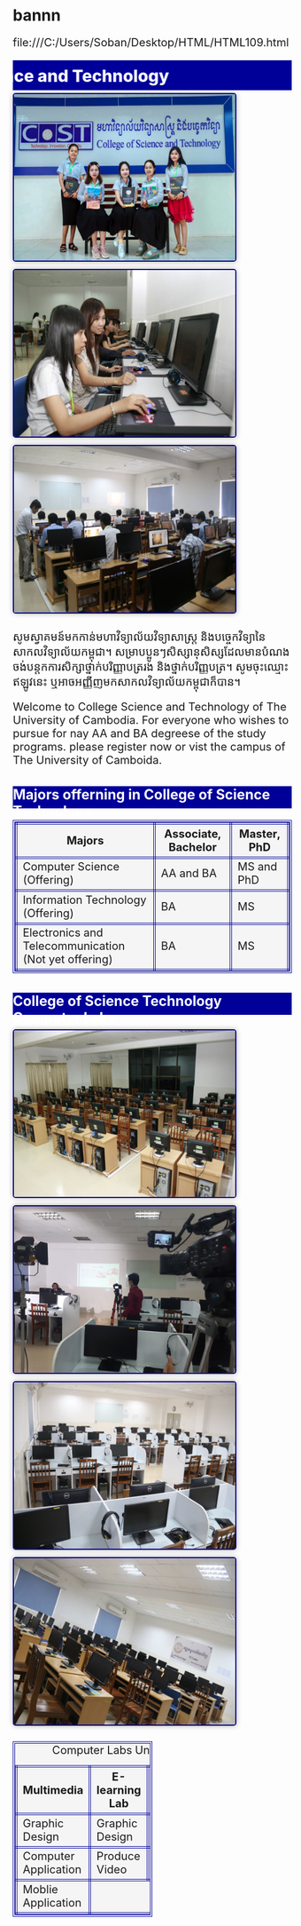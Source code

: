 # bannn
file:///C:/Users/Soban/Desktop/HTML/HTML109.html
<!DOCTYPE html>
<html>
<head>
<title>College Science and Technology</title>
<link rel="icon" type="x-icon" href="icon.jpg">
</head>
<head>
  <meta charset="x-icon.jpg" />
  <meta name="viewport" content="width=device-width, initial-scale=1.0" />
  <title>College Science and Technology</title>
  <link rel="icon" type="x-icon" href="icon.jpg" />
  <style>
  marquee{
   font-size:30px;font-weight:800;color: white;background-color:rgb(0,0,153);display:flex;align-items:Center;overflow:hidden; 
  }
  marquee img{
   margin-left: 10px;vertical-align:middle;max-height:40px;
  }
  marquee span{
   display:inline-block;vertical-align:middle;
  }
  h2{
   background-color:rgb(0,0,153);height: 40px;color: white;font-size:25px;vertical-align:middle;
  }
  table,
  th,
  td{
   border: 4px double rgb(0,0,153);border-collapse:collapse;background-color:whitesmoke;font-size:20px;
  }
  th,
  td,{
   padding:10px;
  }
  table#t01{
   width: 100%
   color:black;
  }
  img{
   margin:5px auto;border:2px solid rgb(0,0,153);border-radius:5px;box-shadow:0 0 10px rgba(0,0,0,0.3);max-width:100%/*Ensure images in the body are responsive*/height:auto;
  }
  table02 table{
   width:100%;
  }
  table02 caption{
   font-size:large;margin-top:5px;margin-bottom:5px;
  }
 @media only screen and (max-width:768px){
 h2{
  font-size:20px;
  }
 img{
  width: 100%
  height:auto;
  }
 marquee img{
  max-height:30px;
  }
 }
 p{
 font-size:20px;
 }
  </style>
</head>
<body>
  <marquee behavior="scroll" direction="right" scrollamount="5">
    <img src="9.jpg" width="100" height="50" alt="logo.jpg" />
    <span>ស្វាគមន៍! IT Women in College Science and Technology</span>
  </marquee>
  <img src="1.jpg" height="300" width="400" />
  <img src="2.jpg" height="300" width="400" />
  <img src="3.jpg" height="300" width="400" />
  <p>
    សូមស្វាគមន៍មកកាន់មហាវិទ្យាល័យវិទ្យាសាស្ត្រ
    និងបច្ចេកវិទ្យានៃសាកលវិទ្យាល័យកម្ពុជា។
    សម្រាបប្អូនៗសិស្សានុសិស្សដែលមានបំណងចង់បន្តកការសិក្សាថ្នាក់បរិញ្ញាបត្ររង
    និងថ្នាក់បរិញ្ញបត្រ។ សូមចុះឈ្មោះឥឡូវនេះ
    ឬអាចអញ្ញីញមកសាកលវិទ្យាល័យកម្ពុជាក៏បាន។
  </p>
  <p>
    Welcome to College Science and Technology of The University of Cambodia.
    For everyone who wishes to pursue for nay AA and BA degreese of the study
    programs. please register now or vist the campus of The University of
    Camboida.
  </p>
  <h2>Majors offerning in College of Science Technology</h2>
  <table id="t01">
    <tr>
      <th>Majors</th>
      <th>Associate, Bachelor</th>
      <th>Master, PhD</th>
    </tr>
    <tr>
      <td>Computer Science (Offering)</td>
      <td>AA and BA</td>
      <td>MS and PhD</td>
    </tr>
    <tr>
      <td>Information Technology (Offering)</td>
      <td>BA</td>
      <td>MS</td>
    </tr>
    <tr>
      <td>Electronics and Telecommunication (Not yet offering)</td>
      <td>BA</td>
      <td>MS</td>
    </tr>
  </table>
  <h2>College of Science Technology Computer Labs</h2>
  <img src="5.jpg" height="300" width="400" />
  <img src="6.jpg" height="300" width="400" /> <br />
  <img src="7.jpg" height="300" width="400" />
  <img src="8.jpg" height="300" width="400" />
  <div class="table02">
    <table style="width: 50%;">
      <caption>Computer Labs University of Cambodia</caption>
      <tr>
        <th>Multimedia</th>
        <th>E-learning Lab</th>
        <th>Network Lab</th>
        <th>IT-Center Lab</th>
      </tr>
      <tr>
        <td>Graphic Design</td>
        <td>Graphic Design</td>
        <td>Networking Design</td>
        <td>Computer Application</td>
      </tr>
      <tr>
        <td>Computer Application</td>
        <td>Produce Video</td>
        <td colspan="2"></td>
      </tr>
      <tr>
        <td>Moblie Application</td>
        <td colspan="3"></td>
      </tr>
    </table>
  </div>
</body>
</html>
